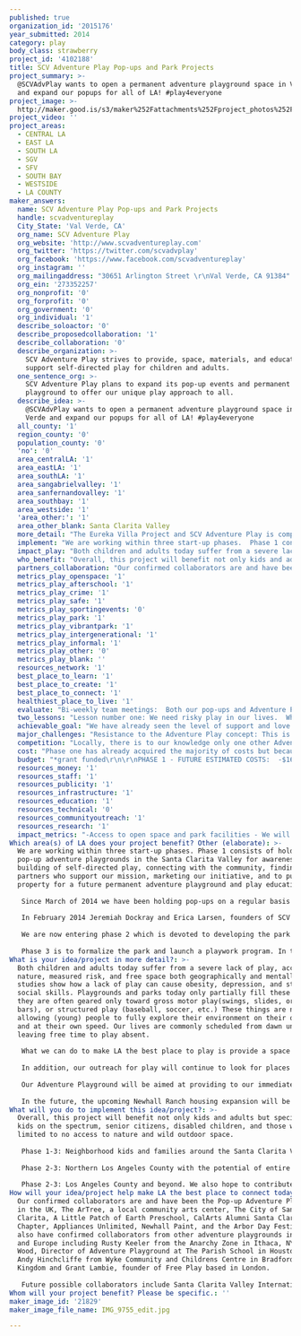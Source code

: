 ```yaml
---
published: true
organization_id: '2015176'
year_submitted: 2014
category: play
body_class: strawberry
project_id: '4102188'
title: SCV Adventure Play Pop-ups and Park Projects
project_summary: >-
  @SCVAdvPlay wants to open a permanent adventure playground space in Val Verde
  and expand our popups for all of LA! #play4everyone
project_image: >-
  http://maker.good.is/s3/maker%252Fattachments%252Fproject_photos%252Fimages%252F21829%252Fdisplay%252FIMG_9755_edit.jpg=c570x385
project_video: ''
project_areas:
  - CENTRAL LA
  - EAST LA
  - SOUTH LA
  - SGV
  - SFV
  - SOUTH BAY
  - WESTSIDE
  - LA COUNTY
maker_answers:
  name: SCV Adventure Play Pop-ups and Park Projects
  handle: scvadventureplay
  City_State: 'Val Verde, CA'
  org_name: SCV Adventure Play
  org_website: 'http://www.scvadventureplay.com'
  org_twitter: 'https://twitter.com/scvadvplay'
  org_facebook: 'https://www.facebook.com/scvadventureplay'
  org_instagram: ''
  org_mailingaddress: "30651 Arlington Street \r\nVal Verde, CA 91384"
  org_ein: '273352257'
  org_nonprofit: '0'
  org_forprofit: '0'
  org_government: '0'
  org_individual: '1'
  describe_soloactor: '0'
  describe_proposedcollaboration: '1'
  describe_collaboration: '0'
  describe_organization: >-
    SCV Adventure Play strives to provide, space, materials, and education to
    support self-directed play for children and adults.
  one_sentence_org: >-
    SCV Adventure Play plans to expand its pop-up events and permanent adventure
    playground to offer our unique play approach to all.
  describe_idea: >-
    @SCVAdvPlay wants to open a permanent adventure playground space in Val
    Verde and expand our popups for all of LA! #play4everyone
  all_county: '1'
  region_county: '0'
  population_county: '0'
  'no': '0'
  area_centralLA: '1'
  area_eastLA: '1'
  area_southLA: '1'
  area_sangabrielvalley: '1'
  area_sanfernandovalley: '1'
  area_southbay: '1'
  area_westside: '1'
  'area_other:': '1'
  area_other_blank: Santa Clarita Valley
  more_detail: "The Eureka Villa Project and SCV Adventure Play is comprised of several converging ideas.  First, to hold pop-up adventure playgrounds at various community events, schools, group gatherings, etc. to build awareness of and provide an outlet for free play to all.  Second, to create a permanent play and gathering space where individuals of all ages can play, learn about playwork and be involved with their community.  \r\n\r\nThe unifying idea is the premise behind an Adventure Playground which is a space where play is self-directed and enhanced by the presence of loose parts (in a permanent space would be wood, nails, tools, and recycled materials), and facilitated by playworkers, professionals trained to facilitate play and analyze risk benefits."
  implement: "We are working within three start-up phases.  Phase 1 consists of holding pop-up adventure playgrounds in the Santa Clarita Valley for awareness building of self-directed play, connecting with the community, finding partners who support our mission, marketing our initiative, and to purchase property for a future permanent adventure playground and play education site.  \r\n\r\nSince March of 2014 we have been holding pop-ups on a regular basis in the Santa Clarita Valley in partnership with the City of Santa Clarita, The Art Tree, and Pop-up Adventure Play’s U.S. tour.  The pop-ups usually consist of; 2 to 3 devoted playworkers, a small space, loads of boxes, string, fabric, used or recycled materials and a few hours allowing all who come by to make, create, and invent. \r\n\r\nIn February 2014 Jeremiah Dockray and Erica Larsen, founders of SCV Adventure Play, purchased a nearly 2 acre, 30 year abandoned, park in Val Verde, CA as the future site of “Eureka Villa” a permanent adventure play space and hopeful hub of study and education in the movement to offer non-product based activity for children and adults alike.  \r\n\r\nWe are now entering phase 2 which is devoted to developing the park and expanding the pop-ups within and beyond Santa Clarita Valley.  Regarding the park, we are researching and quoting various improvements for it to be made available for the public.  This includes arborist assessments on the nearly 30 various types of trees on the property, re-fencing the parameter, brush clearance, and hopefully water setup and power accessibility.  Once this cleanup is done, we will hold a soft opening of the Adventure Playground.  For the Pop-ups, this includes the purchase of a “Pop-up Truck”, a box truck to be used as storage and transportation (currently all materials are stored in the founder’s garage and is loaded and unloaded into their cars for each pop-up). \r\n\r\nPhase 3 is to formalize the park and launch a playwork program.  In this phase, our goal is to develop the space as a community, build bathroom facilities on the property, begin an educational program specializing in playworking, and open fully to the public as an adventure playground and gathering space.  We were advised by the Pop-up Adventure Play group and Grant Lambie, a play space developer, to keep our evolution organic and allow the community to develop the space as much as possible which means this phase is largely determined by the community surrounding and engaging with the space."
  impact_play: "Both children and adults today suffer from a severe lack of play, access to nature, measured risk, and free space both geographically and mentally.  Many studies show how a lack of play can cause obesity, depression, and stunted social skills.  Playgrounds and parks today only partially fill these needs, as they are often geared only toward gross motor play(swings, slides, or monkey bars), or structured play (baseball, soccer, etc.)  These things are not allowing (young) people to fully explore their environment on their own terms, and at their own speed.  Our lives are commonly scheduled from dawn until dusk leaving free time to play absent.\r\n\r\nWhat we can do to make LA the best place to play is provide a space and materials where people can actually engage in play that stretches their abilities, gives them exercise, challenges their problem-solving skills, and encourages socialization.  One of the best things about adventure play is that it is ever evolving to the needs of the participants, as projects are created and destroyed, as materials come and go within the landscape, and interests and focus change.  Our playwork education program will continually support free play and its benefits by outfitting others with the ability to facilitate more free-play events in numerous communities and homes in L.A. County with the goal of improving the quality of life through play for all.  \r\n\r\nIn addition, our outreach for play will continue to look for places where we can help facilitate and expand play opportunities in LA County.  Our philosophy is that play is a human right, a social issue rather than only a parenting one.\r\n\r\nOur Adventure Playground will be aimed at providing to our immediate community (A small working class community) as well as outside groups and schools, and as a place to do play-related research with educators and play advocates across the county, state and nation.\r\n\r\nIn the future, the upcoming Newhall Ranch housing expansion will be creeping up toward our space (off the 126 freeway toward Ventura), allowing a place for new occupants to grow into, as well as our commitment to cultivating the careers of future playworkers, who would be employed at the Adventure Playground to facilitate play and safety.  We hope that this combined with our continued outreach will allow for similar spaces to be developed around LA County."
  who_benefit: "Overall, this project will benefit not only kids and adults but specifically kids on the spectrum, senior citizens, disabled children, and those who have limited to no access to nature and wild outdoor space.  \r\n\r\nPhase 1-3:  Neighborhood kids and families around the Santa Clarita Valley- Kids and families will benefit from additional space to meet in the community and play freely without restriction.  Our goal is to have the playground open and staffed in any instance it would be needed; after school, weekends, and holidays for any kids in the area.  It will also create jobs for those hired as playworkers, play educators, and maintenance crews (if needed). This will be in addition to our pop-up events and outreach, which will continue to travel to where play is needed.  Our outreach is looking to expand into schools, apartment complexes, nature events, and parks that can accommodate our free pop-up events.  \r\n\r\nPhase 2-3:  Northern Los Angeles County with the potential of entire county.  We hope that in time there will be others from outside our immediate community that will come by to see what adventure play can be and take back ideas to their own neighborhoods. Our hope is that we can be a destination for field trips, school projects, parties, and educators interested in free play concepts. With that, we want to work on chartering buses to bring individuals to us.  We also hope to have events that will include curious adults that want to learn things like woodworking or structure building, and give them a space to learn and share skills that can enhance their well-being, as well as an inter-generational opportunity for both young and old.\r\n\r\nPhase 2-3: Los Angeles County and beyond.  We also hope to contribute to the growing network of Adventure Playgrounds that are currently resurging in the USA, and bring an advocacy for play to a policy level.  A place where people can be guaranteed play possibilities in school and neighborhood, and a network of spaces across the country that can consult, experiment, and share experiences with each other."
  partners_collaboration: "Our confirmed collaborators are and have been the Pop-up Adventure Play based in the UK, The ArTree, a local community arts center, The City of Santa Clarita, A Little Patch of Earth Preschool, CalArts Alumni Santa Clarita Chapter, Appliances Unlimited, Newhall Paint, and the Arbor Day Festival.  We also have confirmed collaborators from other adventure playgrounds in America and Europe including Rusty Keeler from the Anarchy Zone in Ithaca, NY, Jill Wood, Director of Adventure Playground at The Parish School in Houston, TX, Andy Hinchcliffe from Wyke Community and Childrens Centre in Bradford, United Kingdom and Grant Lambie, founder of Free Play based in London.   \r\n\r\nFuture possible collaborators include Santa Clarita Valley International (K-12 tuition-free public charter school), Val Verde YAL program, Parks and Recreation, Local Fire Fighters, Boy and Girl Scout troupes, Home school groups, PTAs, CalArts, CalArts Community Arts Partnership, College of the Canyons, Albert Einstein Academy, local K-12 schools, Adult Education Programs, Other Community arts programs, Holistic Mom’s Chapters, Arbor Day Nature Explore Program, Community Gardens of Santa Clarita, The Alliance for Childhood, and IPA International Play Association\r\n"
  metrics_play_openspace: '1'
  metrics_play_afterschool: '1'
  metrics_play_crime: '1'
  metrics_play_safe: '1'
  metrics_play_sportingevents: '0'
  metrics_play_park: '1'
  metrics_play_vibrantpark: '1'
  metrics_play_intergenerational: '1'
  metrics_play_informal: '1'
  metrics_play_other: '0'
  metrics_play_blank: ''
  resources_network: '1'
  best_place_to_learn: '1'
  best_place_to_create: '1'
  best_place_to_connect: '1'
  healthiest_place_to_live: '1'
  evaluate: "Bi-weekly team meetings:  Both our pop-ups and Adventure Playground teams will meet to discuss observations on how to best solve problems and make changes to our sites both temporary and permanent.  Discussion, observation, and reflection are essential to connect with each other and the playground participants in a meaningful assessment of their play needs.\r\n\r\nTwice annual community and partner review: To build a strong relationship with the community and other partners, we will hold open meetings twice a year to address ideas and concerns about how our goals are being met and community play needs tended to, as well as ideas on expanding to new areas where we can provide free play space.\r\n\r\nMonitoring data and methods: Our staff will be encouraged to use photographs, observations of play, journals of their experience and thoughts, and informal recorded interviews for evaluation as well as documentary purposes. We will also compare our information on visitor demographics with the Val Verde area more generally, to ensure that we are reaching a broad cross-section of local communities.\r\n\r\nAttendance Sheets: Attendance at the park and or “how you heard about Eureka Villa” data will be tracked via attendance sheets collected at each open day and compiled, analyzed and evaluated every month.\r\n\r\nSurveys or Questionnaires and Follow-ups:  To make sure we are reaching and engaging communities at the park and pop-ups we will perform online surveys and questionnaires once or twice a year to continue a dialogue about how to improve our practice.  This will also include follow-ups after our pop-up or park events with organizers to specify areas we need to improve while they are still fresh in our minds."
  two_lessons: "Lesson number one: We need risky play in our lives.  When people are encouraged to take risks, think outside of the box, explore, create, destroy and team up, they not only create amazing things, but strengthen their own mental and physical well-being and that of the community.  Studies show again and again that measured risk when we are young can have multiple short and long-term benefits, and our goal is to encourage this.  \r\n\r\nLesson number two: Space, time and permission are slowly being extracted from the American lifestyle. This has debilitating effects on our physical and  mental health.  Our adult lives are increasingly demanding, over-scheduled, and compartmentalized. Our children’s lives are sometimes worse, being over-scheduled by forces outside their control, not allowing an organic community to grow around them. Eureka Villa and SCV Adventure Play strive to give back a small piece of these things, and encourage it to grow in our homes and communities. If we do not allow ourselves and others to “be” in the present and inspired by our surroundings our drive to invent, question, solve, and play...all existing on our primal level of humanness will tarnish who we are and what we are capable, or believe we are capable, of doing.\r\n"
  achievable_goal: "We have already seen the level of support and love others have shown to us at our pop-up playgrounds and believe this is truly just the beginning.  With our existing partnerships, we have a solid foundation to start evolving both the Eureka Villa project and SCV Adventure Play.  \r\n\r\nWe have relationships with local businesses who regularly donate boxes, art supplies, and volunteers for our monthly popups as well as collaborations with the Art Tree, a local community art center, who we continually work together to provide enriching experiences for kids, and our partnership with Pop-Up Adventure Play has been extremely beneficial in expanding our contacts and support from existing adventure playgrounds around the globe.  A Little Patch of Earth Preschool has not only partnered with us to host a pop-up adventure playground but is equally passionate about reconnecting children and parents with play and we are working to create public workshops and discussion groups about the benefits of play and how to facilitate it in the home and beyond.  \r\n\r\nCurrently, we have a list of around 30 volunteers to help with pop-ups and revitalizing the property, multiple parents and educators requesting playwork classes, through conversations with board and leaders there are local schools and youth organizations eager to hold pop-ups at their school or community center site and use the property as a field trip, group project, and as part of their curriculum of study.  Surrounding neighbors are already utilizing the property for their own children to play as well.  \r\n\r\nAs described before, we are successfully holding pop-ups but with a truck added we will be able to hold more of them throughout the year expanding our exposure and garnering more support.  For Eureka Villa, there are only a few steps necessary before we can begin holding events on the property yet these steps have major financial costs.  Some of the necessities are; assessing the trees on the property for safety, performing brush clearance and tree trimming based on assessment, repair and re-install the fencing around the lot, and last to install electricity, and running water on the property.  We are prepared to rent portable bathrooms for any events in the first year and through donations and fundraising to add eventual permanent bathrooms. "
  major_challenges: "Resistance to the Adventure Play concept: This is a barrier of people misunderstanding what a permanent Adventure Playground does.  It is common in our culture to be focused on risk management by eliminating risk from any environment children are exposed to.  However adventure playgrounds gravitate around the “Risk Benefit” where respect is given to risk taking and allowing players to examine, experiment, and challenge their environment and selves.  It is a place with a lot of potential danger; tree climbing, destruction, fire, nails, saws, splinters, other children with fire, nails and saws.  But this is not a place for kids to go from “zero to chainsaw”, it is a place where they are able to incrementally gain the skills needed to master these tools.  It is actually far riskier to have never encountered a fire and then be expected to know what to do when a fire is blazing in an uncontrolled environment.  That said, an Adventure Playground doesn’t have to be all hammers and fire to be and Adventure Playground.  All it needs is to meet the play of its visitors and participants.  This possible barrier is something that we try to educate the public on at every pop-up event that we do, an outreach that can help calm any panic about what goes on in the play yard. It is also something that will be part of the staff training for Eureka Villa, and encouraging dialogue with those people who have concerns.\r\n\r\nOffering Low or No-Cost Play Opportunities:  As we’ve said before, play is a human right.  We do not think that money should decide who gets to join in on the fun, and we are committed to making sure poverty cannot dictate the well-being of our community.  So we will need to operate on flow of income which may be little or infrequent and managed through a series of fundraisers, grant proposals, charity, and donations of time, materials, and other support.  It will be essential to build a strong community that can creatively navigate the ups and downs of capital.\r\n"
  competition: "Locally, there is to our knowledge only one other Adventure Playground in the LA area, and that is in Huntington Beach.  It is operated on a seasonal basis, and is a low-cost park.  One major difference from Huntington park is that we are committed to being open as often as possible year round.  We also want to focus on the needs of our specific neighborhood, and offer after school programs and workshops to allow for maximum usage of the space.  Huntington Beach has little to no online presence or outreach either, which we plan to replicate more permanent spaces for play and long term local community relationships and educational opportunities.  \r\n\r\nConversely, there are also portable organizations such as Side Street Projects (headquarters in Pasadena), who offer woodworking and other arts-related classes that can be done out of their bus in any neighborhood.  They are also multi-generational, and we admire much of what they have done.  Our pop-ups are less concerned with class-type learning and are more about providing a safe space where play is unrestricted and allowed to move at the speed and motivations of the participants.  It is also a good time to illustrate to parents and others how free play can change the act of playing, by letting them focus on their projects and collaborations with no formal teaching.  \r\n\r\nThen there are other community arts organizations like our frequent collaborators The ArTree (headquarters in Valencia), an arts center that teaches classes on crafts, painting, sculpture, etc. to children.  We differ from them because our method is not of a product-based instructional program, but totally focused on process, stress relief, and informal learning.  The ArTree has a similar goal of inviting children to express themselves and offer inspiration through art but we take a different avenue to avoid pre-empting children of what they are expected to make and how they should make it.  We also plan to offer our services not only to children but also adults in settings where they can be separate and or combined.  With that though, our differences and common goals with the ArtTree allow our two groups to collaborate very fluidly, as they recognize the importance of play for children (and adults) and the creative problem solving encouraged through making and experimenting."
  cost: "Phase one has already acquired the majority of costs but because we are relatively new and not operating on a monetary basis but through in-kind donations for materials and volunteers, both Eureka Villa and SCV Adventure Play need to be legally established as business entities.  We average the legal start-up costs to around $8,000 for both.  Jeremiah and Erica have purchased the property for Eureka Villa at $50,000 and have paid the taxes for 2014.  Our major expenses we want to utilize this grant for are for the larger part of beginning phase two, purchasing a box truck for the pop-ups, brush clearance and tree clean-up, as well as replacement of the old broken fencing and installation of new fencing around Eureka Villa.  Although we will be able to hold adventure play events at the property without (by renting portable restrooms), we are hopeful to add setups for water and electricity with this grant as well.  Through the estimates we have already received there is flexibility in costs between which type of fence we decide to install and also possibly keeping areas of fencing not damaged if we are able.  As well, the number of trees and amount of pruning we request can vary based on which improvements we find to be more vital.  We anticipate future costs for staffing, insurance, permits, and maintenance and are estimating a total of $166,700.00 to bring us up to phase 3 of our plan which includes adding a paid staff of 4 playworkers for each event and the beginning of our playwork educational course.  Since adventure play requires the basic versions of space, time, support and materials of minimum cost we have considerable leeway in our active process.  \r\n\r\nHowever, the remaining balance from this grant, if we were to receive it, would be funded through establishing partners regularly visiting the park for educational and research purposes, continuing grant proposals, holding workshops with registration fees, further utilizing in-kind donations of time, money, and materials, as well as holding fundraising events or private parties at Eureka Villa or travelling Pop-ups for private functions to offset costs.  We are also fortunate to be part of a close knit community of individuals involved in existing adventure playgrounds in America who believe in helping each site be successful as well as a thriving international population of playworkers and play advocates who strive to bring adventure playgrounds to the U.S. and are working to help us along the way.\r\n"
  budget: "*grant funded\r\n\r\nPHASE 1 - FUTURE ESTIMATED COSTS:  -$16,170.00\r\n\r\nBusiness Start ups\r\n-$16,000.00\r\n\r\nWeb Domain and emails (Eureka Villa)\r\n-$70.00\r\n\r\nBusiness Cards and Signage Printing\r\n-$100.00\r\n\r\n\r\nPHASE 2 - FUTURE ESTIMATED COSTS & PROFITS:  -$103,200.00\r\n\r\nBrush Clearance* \r\n-$10,000.00\r\n\r\nTree Pruning*\r\n-10,000.00\r\n\r\nFencing*\r\n-$50,000.00\r\n\r\nWater Install (possible phase 3)*\r\n-$12,000.00\r\n\r\nPublic Liability Insurance*\r\n-$5,000.00\r\n\r\nElectricity Install (possible phase 3)*\r\n-$4,000.00\r\n\r\nTruck Purchase*\r\n-$10,000.00\r\n\r\nPromotional Graphics for Truck\r\n-$200.00\r\n\r\nPHASE 3 - ESTIMATED COSTS & PROFITS :  $1,152.00\r\n\r\nPartnership with SCVi or other School Program, 1 class visit per week for the year\r\n$4,800.00\r\n\r\nStorage Shed/Shipping Container for Park\r\n-$4,000.00\r\n\r\nPlayworker Educational Program and Outreach\r\nRegistration Fees - $60 per student, Average of 10 students per class every month for 4 2 hour classes\r\n$7,200.00\r\n\r\nPayroll of Playworker Educators $400 per month per class\r\n-$4,800.00\r\n\r\nEstimated Profit from Field Trips and Private Pop-ups ($200/event) at an avg of 2 to 3 times per month\r\n$6,000.00\r\n\r\nPayroll of 4 Playworkers for bi-monthly events averaging 3 hours long ($17/hr per playworker)\r\n-$2,448.00\r\n\r\n\r\nCOMBINED COSTS\t       -$118,218.00\r\nSCV ADVENTURE PLAY \t-$12,248.00\r\nEUREKA VILLA COSTS \t-$100,370.00\r\n\r\nGOOD GRANT CONTRIBUTION:  $101,000.00\r\n"
  resources_money: '1'
  resources_staff: '1'
  resources_publicity: '1'
  resources_infrastructure: '1'
  resources_education: '1'
  resources_technical: '0'
  resources_communityoutreach: '1'
  resources_research: '1'
  impact_metrics: "-Access to open space and park facilities - We will be offering our 2 acres of park space to the community, try to bus individuals out to the site, as well as advocating for more in the future.\r\n\r\n-Number of children enrolled in afterschool programs - We plan to start an after school program that allows children space to play and relax and garner a working relationship with local schools to implement this space as part of academic curriculum.\r\n \r\n-Per capita crime rates - It’s a simple formula that when children aren’t bored they are less likely to engage in delinquent activity.  We want children to take ownership over this park as their own creation, not just a place to kill time.\r\n \r\n-Percentage of residents that feel safe in their neighborhoods - We want our neighborhood to see and interact with each other more often, and events at the playground and in the community can engender a feeling of safety.\r\n\r\n-Residents within 1⁄4 mile of a park (Dream Metric) - This park will add more residents in range of a park, both immediately and as more housing is built in future developments.\r\n\r\n-Number of residents with easy access to a “vibrant” park (Dream Metric) - All of the above and an open gate policy with staff members adding to an inviting environment.\r\n\r\n-Number of parks with intergenerational play opportunities (Dream Metric) - We encourage all ages to play in this park to encourage empathy and shared skills among older and younger participants.\r\n\r\n-Number (and quality) of informal spaces for play (Dream Metric) - Adventure Playgrounds are a definition of informal spaces to play.  Our pop-ups and parks are devoted to adapting to those who enter and engage the space.  Our pop-ups will allow us to increase the number of such spaces in a temporary fashion with the encouragement for others to start-up. \r\n"
Which area(s) of LA does your project benefit? Other (elaborate): >-
  We are working within three start-up phases. Phase 1 consists of holding
  pop-up adventure playgrounds in the Santa Clarita Valley for awareness
  building of self-directed play, connecting with the community, finding
  partners who support our mission, marketing our initiative, and to purchase
  property for a future permanent adventure playground and play education site. 
   
   Since March of 2014 we have been holding pop-ups on a regular basis in the Santa Clarita Valley in partnership with the City of Santa Clarita, The Art Tree, and Pop-up Adventure Play’s U.S. tour. The pop-ups usually consist of; 2 to 3 devoted playworkers, a small space, loads of boxes, string, fabric, used or recycled materials and a few hours allowing all who come by to make, create, and invent. 
   
   In February 2014 Jeremiah Dockray and Erica Larsen, founders of SCV Adventure Play, purchased a nearly 2 acre, 30 year abandoned, park in Val Verde, CA as the future site of “Eureka Villa” a permanent adventure play space and hopeful hub of study and education in the movement to offer non-product based activity for children and adults alike. 
   
   We are now entering phase 2 which is devoted to developing the park and expanding the pop-ups within and beyond Santa Clarita Valley. Regarding the park, we are researching and quoting various improvements for it to be made available for the public. This includes arborist assessments on the nearly 30 various types of trees on the property, re-fencing the parameter, brush clearance, and hopefully water setup and power accessibility. Once this cleanup is done, we will hold a soft opening of the Adventure Playground. For the Pop-ups, this includes the purchase of a “Pop-up Truck”, a box truck to be used as storage and transportation (currently all materials are stored in the founder’s garage and is loaded and unloaded into their cars for each pop-up). 
   
   Phase 3 is to formalize the park and launch a playwork program. In this phase, our goal is to develop the space as a community, build bathroom facilities on the property, begin an educational program specializing in playworking, and open fully to the public as an adventure playground and gathering space. We were advised by the Pop-up Adventure Play group and Grant Lambie, a play space developer, to keep our evolution organic and allow the community to develop the space as much as possible which means this phase is largely determined by the community surrounding and engaging with the space.
What is your idea/project in more detail?: >-
  Both children and adults today suffer from a severe lack of play, access to
  nature, measured risk, and free space both geographically and mentally. Many
  studies show how a lack of play can cause obesity, depression, and stunted
  social skills. Playgrounds and parks today only partially fill these needs, as
  they are often geared only toward gross motor play(swings, slides, or monkey
  bars), or structured play (baseball, soccer, etc.) These things are not
  allowing (young) people to fully explore their environment on their own terms,
  and at their own speed. Our lives are commonly scheduled from dawn until dusk
  leaving free time to play absent.
   
   What we can do to make LA the best place to play is provide a space and materials where people can actually engage in play that stretches their abilities, gives them exercise, challenges their problem-solving skills, and encourages socialization. One of the best things about adventure play is that it is ever evolving to the needs of the participants, as projects are created and destroyed, as materials come and go within the landscape, and interests and focus change. Our playwork education program will continually support free play and its benefits by outfitting others with the ability to facilitate more free-play events in numerous communities and homes in L.A. County with the goal of improving the quality of life through play for all. 
   
   In addition, our outreach for play will continue to look for places where we can help facilitate and expand play opportunities in LA County. Our philosophy is that play is a human right, a social issue rather than only a parenting one.
   
   Our Adventure Playground will be aimed at providing to our immediate community (A small working class community) as well as outside groups and schools, and as a place to do play-related research with educators and play advocates across the county, state and nation.
   
   In the future, the upcoming Newhall Ranch housing expansion will be creeping up toward our space (off the 126 freeway toward Ventura), allowing a place for new occupants to grow into, as well as our commitment to cultivating the careers of future playworkers, who would be employed at the Adventure Playground to facilitate play and safety. We hope that this combined with our continued outreach will allow for similar spaces to be developed around LA County.
What will you do to implement this idea/project?: >-
  Overall, this project will benefit not only kids and adults but specifically
  kids on the spectrum, senior citizens, disabled children, and those who have
  limited to no access to nature and wild outdoor space. 
   
   Phase 1-3: Neighborhood kids and families around the Santa Clarita Valley- Kids and families will benefit from additional space to meet in the community and play freely without restriction. Our goal is to have the playground open and staffed in any instance it would be needed; after school, weekends, and holidays for any kids in the area. It will also create jobs for those hired as playworkers, play educators, and maintenance crews (if needed). This will be in addition to our pop-up events and outreach, which will continue to travel to where play is needed. Our outreach is looking to expand into schools, apartment complexes, nature events, and parks that can accommodate our free pop-up events. 
   
   Phase 2-3: Northern Los Angeles County with the potential of entire county. We hope that in time there will be others from outside our immediate community that will come by to see what adventure play can be and take back ideas to their own neighborhoods. Our hope is that we can be a destination for field trips, school projects, parties, and educators interested in free play concepts. With that, we want to work on chartering buses to bring individuals to us. We also hope to have events that will include curious adults that want to learn things like woodworking or structure building, and give them a space to learn and share skills that can enhance their well-being, as well as an inter-generational opportunity for both young and old.
   
   Phase 2-3: Los Angeles County and beyond. We also hope to contribute to the growing network of Adventure Playgrounds that are currently resurging in the USA, and bring an advocacy for play to a policy level. A place where people can be guaranteed play possibilities in school and neighborhood, and a network of spaces across the country that can consult, experiment, and share experiences with each other.
How will your idea/project help make LA the best place to connect today? In LA2050?: >-
  Our confirmed collaborators are and have been the Pop-up Adventure Play based
  in the UK, The ArTree, a local community arts center, The City of Santa
  Clarita, A Little Patch of Earth Preschool, CalArts Alumni Santa Clarita
  Chapter, Appliances Unlimited, Newhall Paint, and the Arbor Day Festival. We
  also have confirmed collaborators from other adventure playgrounds in America
  and Europe including Rusty Keeler from the Anarchy Zone in Ithaca, NY, Jill
  Wood, Director of Adventure Playground at The Parish School in Houston, TX,
  Andy Hinchcliffe from Wyke Community and Childrens Centre in Bradford, United
  Kingdom and Grant Lambie, founder of Free Play based in London. 
   
   Future possible collaborators include Santa Clarita Valley International (K-12 tuition-free public charter school), Val Verde YAL program, Parks and Recreation, Local Fire Fighters, Boy and Girl Scout troupes, Home school groups, PTAs, CalArts, CalArts Community Arts Partnership, College of the Canyons, Albert Einstein Academy, local K-12 schools, Adult Education Programs, Other Community arts programs, Holistic Mom’s Chapters, Arbor Day Nature Explore Program, Community Gardens of Santa Clarita, The Alliance for Childhood, and IPA International Play Association
Whom will your project benefit? Please be specific.: ''
maker_image_id: '21829'
maker_image_file_name: IMG_9755_edit.jpg

---
```

